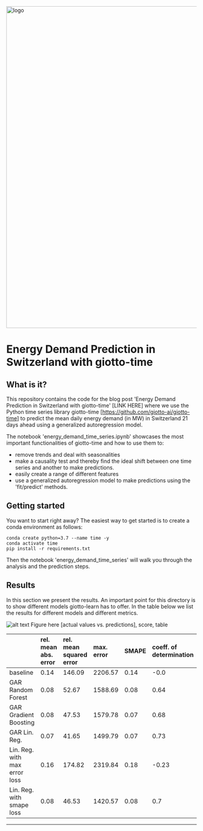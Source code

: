 <img src="https://www.giotto.ai/static/vector/logo.svg" alt="logo" width="850"/>

# Energy Demand Prediction in Switzerland with giotto-time

## What is it?
This repository contains the code for the blog post 'Energy Demand Prediction in Switzerland with giotto-time' [LINK HERE] where we use the Python time series library giotto-time [https://github.com/giotto-ai/giotto-time] to predict the mean daily energy demand (in MW) in Switzerland 21 days ahead using a generalized autoregression model. 

The notebook 'energy_demand_time_series.ipynb' showcases the most important functionalities of giotto-time and how to use them to:
* remove trends and deal with seasonalities
* make a causality test and thereby find the ideal shift between one time series and another to make predictions.
* easily create a range of different features
* use a generalized autoregression model to make predictions using the 'fit/predict' methods.

## Getting started
You want to start right away? The easiest way to get started is to create a conda environment as follows:
```
conda create python=3.7 --name time -y
conda activate time
pip install -r requirements.txt
```
Then the notebook 'energy_demand_time_series' will walk you through the analysis and the prediction steps.

## Results
In this section we present the results. An important point for this directory is to show different models giotto-learn has to offer. In the table below we list the results for different models and different metrics.

![alt text](data/figures/predictions.png)
Figure here [actual values vs. predictions], score, table


|                               | rel. mean abs. error   | rel. mean squared error   | max. error   | SMAPE   | coeff. of determination   |
|:------------------------------|:-----------------------|:--------------------------|:-------------|:--------|:--------------------------|
| baseline                      | 0.14                   | 146.09                    | 2206.57      | 0.14    | -0.0                      |
| GAR Random Forest             | 0.08                   | 52.67                     | 1588.69      | 0.08    | 0.64                      |
| GAR Gradient Boosting         | 0.08                   | 47.53                     | 1579.78      | 0.07    | 0.68                      |
| GAR Lin. Reg.                 | 0.07                   | 41.65                     | 1499.79      | 0.07    | 0.73                      |
| Lin. Reg. with max error loss | 0.16                   | 174.82                    | 2319.84      | 0.18    | -0.23                     |
| Lin. Reg. with smape loss     | 0.08                   | 46.53                     | 1420.57      | 0.08    | 0.7                       |

---


